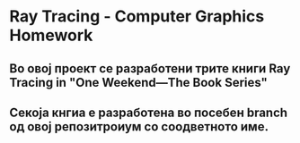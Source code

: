 # Ray Tracing - Computer Graphics Homework

## Во овој проект се разработени трите книги Ray Tracing in "One Weekend—The Book Series"

## Секоја кнгиа е разработена во посебен branch од овој репозитроиум со соодветното име.
